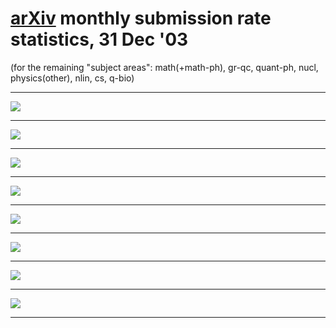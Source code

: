 [arXiv](/) monthly submission **rate** statistics, 31 Dec '03
=============================================================

(for the remaining "subject areas": math(+math-ph), gr-qc, quant-ph,
nucl, physics(other), nlin, cs, q-bio)

------------------------------------------------------------------------

![](math_monthly.gif)

------------------------------------------------------------------------

![](gr-qc_monthly.gif)

------------------------------------------------------------------------

![](quant-ph_monthly.gif)

------------------------------------------------------------------------

![](nucl_monthly.gif)

------------------------------------------------------------------------

![](physics_monthly.gif)

------------------------------------------------------------------------

![](nlin_monthly.gif)

------------------------------------------------------------------------

![](cs_monthly.gif)

------------------------------------------------------------------------

![](q-bio_monthly.gif)

------------------------------------------------------------------------

